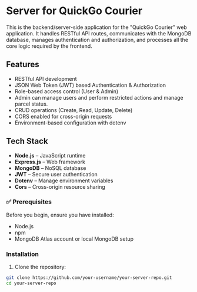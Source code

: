 # Server for QuickGo Courier

This is the backend/server-side application for the "QuickGo Courier" web application. It handles RESTful API routes, communicates with the MongoDB database, manages authentication and authorization, and processes all the core logic required by the frontend.


##  Features

- RESTful API development
- JSON Web Token (JWT) based Authentication & Authorization
-  Role-based access control (User & Admin)
- Admin can manage users and perform restricted actions and manage parcel status.
- CRUD operations (Create, Read, Update, Delete)
- CORS enabled for cross-origin requests
- Environment-based configuration with dotenv


##  Tech Stack

- **Node.js** – JavaScript runtime
- **Express.js** – Web framework
- **MongoDB** – NoSQL database
- **JWT** – Secure user authentication
- **Dotenv** – Manage environment variables
- **Cors** – Cross-origin resource sharing


### ✅ Prerequisites

Before you begin, ensure you have installed:
- Node.js
- npm
- MongoDB Atlas account or local MongoDB setup

###  Installation
1. Clone the repository:
```bash
git clone https://github.com/your-username/your-server-repo.git
cd your-server-repo
